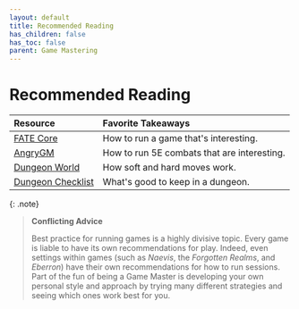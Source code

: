 ```yaml
---
layout: default
title: Recommended Reading
has_children: false
has_toc: false
parent: Game Mastering
---
```


# Recommended Reading

| Resource                                                                                           | Favorite Takeaways                          |
| :------------------------------------------------------------------------------------------------- | :------------------------------------------ |
| [FATE Core](https://fate-srd.com/fate-core/running-game)                                           | How to run a game that's interesting.       |
| [AngryGM](https://theangrygm.com/the-angry-guide-to-akicking-combats-part-1-picking-your-enemies/) | How to run 5E combats that are interesting. |
| [Dungeon World](https://www.dungeonworldsrd.com/gamemastering/)                                    | How soft and hard moves work.               |
| [Dungeon Checklist](https://goblinpunch.blogspot.com/2016/01/dungeon-checklist.html?m=1)           | What's good to keep in a dungeon.           |

{: .note}
> **Conflicting Advice**
>
> Best practice for running games is a highly divisive topic. Every game is liable to have its own recommendations for play. Indeed, even settings within games (such as *Naevis*, the _Forgotten Realms_, and _Eberron_) have their own recommendations for how to run sessions. Part of the fun of being a Game Master is developing your own personal style and approach by trying many different strategies and seeing which ones work best for you.